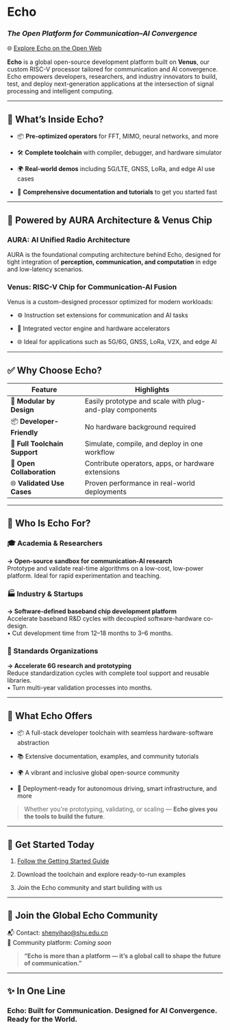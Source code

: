 **Echo**
========

### _The Open Platform for Communication–AI Convergence_

🌐 [Explore Echo on the Open Web](https://acelab-shu.github.io/ACE-Echo/)

**Echo** is a global open-source development platform built on **Venus**, our custom RISC-V processor tailored for communication and AI convergence. Echo empowers developers, researchers, and industry innovators to build, test, and deploy next-generation applications at the intersection of signal processing and intelligent computing.

* * *

🔧 What’s Inside Echo?
----------------------

* 📦 **Pre-optimized operators** for FFT, MIMO, neural networks, and more

* 🛠️ **Complete toolchain** with compiler, debugger, and hardware simulator

* 🌍 **Real-world demos** including 5G/LTE, GNSS, LoRa, and edge AI use cases

* 📖 **Comprehensive documentation and tutorials** to get you started fast

* * *

🧠 Powered by AURA Architecture & Venus Chip
--------------------------------------------

### AURA: AI Unified Radio Architecture

AURA is the foundational computing architecture behind Echo, designed for tight integration of **perception, communication, and computation** in edge and low-latency scenarios.

### Venus: RISC-V Chip for Communication-AI Fusion

Venus is a custom-designed processor optimized for modern workloads:

* ⚙️ Instruction set extensions for communication and AI tasks

* 🚀 Integrated vector engine and hardware accelerators

* 🌐 Ideal for applications such as 5G/6G, GNSS, LoRa, V2X, and edge AI

* * *

✅ Why Choose Echo?
------------------

| Feature                       | Highlights                                               |
| ----------------------------- | -------------------------------------------------------- |
| 🧩 **Modular by Design**      | Easily prototype and scale with plug-and-play components |
| 📦 **Developer-Friendly**     | No hardware background required                          |
| 🔧 **Full Toolchain Support** | Simulate, compile, and deploy in one workflow            |
| 🤝 **Open Collaboration**     | Contribute operators, apps, or hardware extensions       |
| 🌐 **Validated Use Cases**    | Proven performance in real-world deployments             |

* * *

👥 Who Is Echo For?
-------------------

### 🎓 Academia & Researchers

**→ Open-source sandbox for communication-AI research**  
Prototype and validate real-time algorithms on a low-cost, low-power platform. Ideal for rapid experimentation and teaching.

### 🏭 Industry & Startups

**→ Software-defined baseband chip development platform**  
Accelerate baseband R&D cycles with decoupled software-hardware co-design.  
• Cut development time from 12–18 months to 3–6 months.

### 📡 Standards Organizations

**→ Accelerate 6G research and prototyping**  
Reduce standardization cycles with complete tool support and reusable libraries.  
• Turn multi-year validation processes into months.

* * *

🔧 What Echo Offers
-------------------

* 📦 A full-stack developer toolchain with seamless hardware-software abstraction

* 📚 Extensive documentation, examples, and community tutorials

* 🌍 A vibrant and inclusive global open-source community

* 🚗 Deployment-ready for autonomous driving, smart infrastructure, and more

> Whether you're prototyping, validating, or scaling — **Echo gives you the tools to build the future**.

* * *

🚀 Get Started Today
--------------------

1. [Follow the Getting Started Guide](https://acelab-shu.github.io/ACE-Echo/mydoc_get_started.html)

2. Download the toolchain and explore ready-to-run examples

3. Join the Echo community and start building with us

* * *

📣 Join the Global Echo Community
---------------------------------

📬 Contact: [shenyihao@shu.edu.cn](mailto:shenyihao@shu.edu.cn)  
💬 Community platform: _Coming soon_

> **“Echo is more than a platform — it’s a global call to shape the future of communication.”**

* * *

✨ In One Line
-------------

### **Echo: Built for Communication. Designed for AI Convergence. Ready for the World.**
